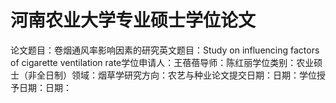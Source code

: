 # 河南农业大学专业硕士学位论文

论文题目：卷烟通风率影响因素的研究英文题目：Study on influencing factors of cigarette ventilation rate学位申请人：王蓓蓓导师：陈红丽学位类别：农业硕士（非全日制）领域：烟草学研究方向：农艺与种业论文提交日期：日期：学位授予日期：日期：